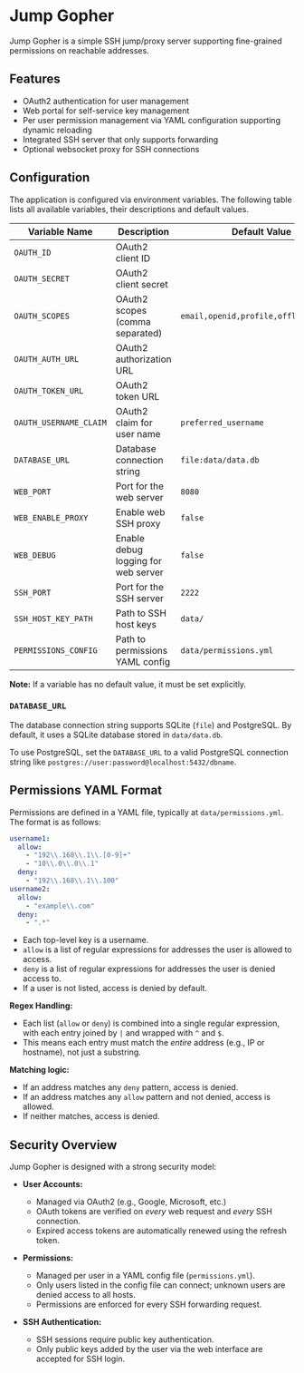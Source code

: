 # Jump Gopher

Jump Gopher is a simple SSH jump/proxy server supporting fine-grained permissions on reachable addresses.

## Features

- OAuth2 authentication for user management
- Web portal for self-service key management
- Per user permission management via YAML configuration supporting dynamic reloading
- Integrated SSH server that only supports forwarding
- Optional websocket proxy for SSH connections

## Configuration

The application is configured via environment variables. The following table 
lists all available variables, their descriptions and default values.

| Variable Name          | Description                         | Default Value                         |
|------------------------|-------------------------------------|---------------------------------------|
| `OAUTH_ID`             | OAuth2 client ID                    |                                       |
| `OAUTH_SECRET`         | OAuth2 client secret                |                                       |
| `OAUTH_SCOPES`         | OAuth2 scopes (comma separated)     | `email,openid,profile,offline_access` |
| `OAUTH_AUTH_URL`       | OAuth2 authorization URL            |                                       |
| `OAUTH_TOKEN_URL`      | OAuth2 token URL                    |                                       |
| `OAUTH_USERNAME_CLAIM` | OAuth2 claim for user name          | `preferred_username`                  |
| `DATABASE_URL`         | Database connection string          | `file:data/data.db`                   |
| `WEB_PORT`             | Port for the web server             | `8080`                                |
| `WEB_ENABLE_PROXY`     | Enable web SSH proxy                | `false`                               |
| `WEB_DEBUG`            | Enable debug logging for web server | `false`                               |
| `SSH_PORT`             | Port for the SSH server             | `2222`                                |
| `SSH_HOST_KEY_PATH`    | Path to SSH host keys               | `data/`                               |
| `PERMISSIONS_CONFIG`   | Path to permissions YAML config     | `data/permissions.yml`                |

**Note:** If a variable has no default value, it must be set explicitly.

### `DATABASE_URL`

The database connection string supports SQLite (`file`) and PostgreSQL. 
By default, it uses a SQLite database stored in `data/data.db`.

To use PostgreSQL, set the `DATABASE_URL` to a valid PostgreSQL connection string like 
`postgres://user:password@localhost:5432/dbname`.

## Permissions YAML Format

Permissions are defined in a YAML file, typically at `data/permissions.yml`. The format is as follows:

```yaml
username1:
  allow:
    - "192\\.168\\.1\\.[0-9]+"
    - "10\\.0\\.0\\.1"
  deny:
    - "192\\.168\\.1\\.100"
username2:
  allow:
    - "example\\.com"
  deny:
    - ".*"
```

- Each top-level key is a username.
- `allow` is a list of regular expressions for addresses the user is allowed to access.
- `deny` is a list of regular expressions for addresses the user is denied access to.
- If a user is not listed, access is denied by default.

**Regex Handling:**
- Each list (`allow` or `deny`) is combined into a single regular expression, with each entry joined by `|` and wrapped with `^` and `$`.
- This means each entry must match the *entire* address (e.g., IP or hostname), not just a substring.

**Matching logic:**
- If an address matches any `deny` pattern, access is denied.
- If an address matches any `allow` pattern and not denied, access is allowed.
- If neither matches, access is denied.

## Security Overview

Jump Gopher is designed with a strong security model:

- **User Accounts:**  
  - Managed via OAuth2 (e.g., Google, Microsoft, etc.)
  - OAuth tokens are verified on *every* web request and *every* SSH connection.
  - Expired access tokens are automatically renewed using the refresh token.

- **Permissions:**  
  - Managed per user in a YAML config file (`permissions.yml`).
  - Only users listed in the config file can connect; unknown users are denied access to all hosts.
  - Permissions are enforced for every SSH forwarding request.

- **SSH Authentication:**  
  - SSH sessions require public key authentication.
  - Only public keys added by the user via the web interface are accepted for SSH login.

